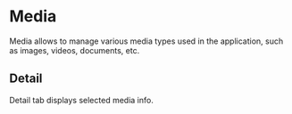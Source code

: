 # Media

Media allows to manage various media types used in the application, such as images, videos, documents, etc.

## Detail

Detail tab displays selected media info.
